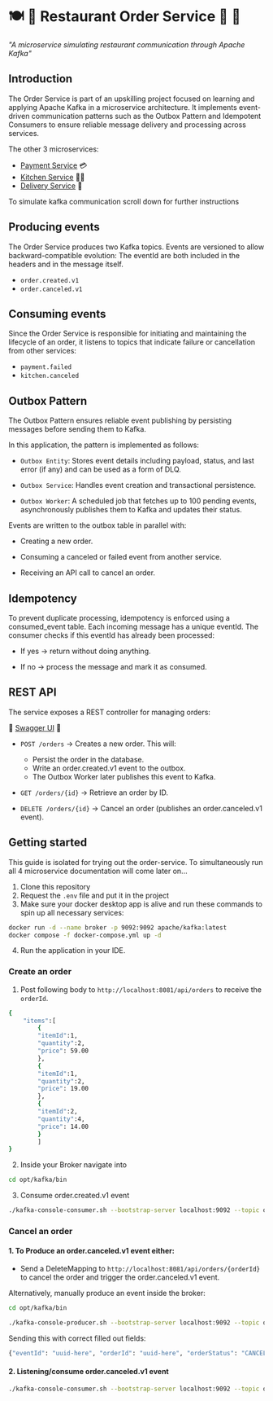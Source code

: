 # 🍽️ 📝 Restaurant Order Service 🍔 🍕

*"A microservice simulating restaurant communication through Apache Kafka"*

## Introduction

The Order Service is part of an upskilling project focused on learning and applying Apache Kafka in a microservice
architecture.
It implements event-driven communication patterns such as the Outbox Pattern and Idempotent Consumers to ensure reliable
message delivery and processing across services.

The other 3 microservices:

- [Payment Service](https://github.com/saltsthlm/restaurant-payment-service) 💳
- [Kitchen Service](https://github.com/saltsthlm/restaurant-kitchen-service) 🧑‍🍳
- [Delivery Service](https://github.com/saltsthlm/restaurant-delivery-service) 🚚

To simulate kafka communication scroll down for further instructions

## Producing events

The Order Service produces two Kafka topics. Events are versioned to allow backward-compatible evolution:
The eventId are both included in the headers and in the message itself.

- `order.created.v1`
- `order.canceled.v1`

## Consuming events

Since the Order Service is responsible for initiating and maintaining the lifecycle of an order, it listens to topics
that indicate failure or cancellation from other services:

- `payment.failed`
- `kitchen.canceled`

## Outbox Pattern

The Outbox Pattern ensures reliable event publishing by persisting messages before sending them to Kafka.

In this application, the pattern is implemented as follows:

- `Outbox Entity`: Stores event details including payload, status, and last error (if any) and can be used as a form of
  DLQ.

- `Outbox Service`: Handles event creation and transactional persistence.

- `Outbox Worker`: A scheduled job that fetches up to 100 pending events, asynchronously publishes them to Kafka and
  updates their
  status.

Events are written to the outbox table in parallel with:

- Creating a new order.

- Consuming a canceled or failed event from another service.

- Receiving an API call to cancel an order.

## Idempotency

To prevent duplicate processing, idempotency is enforced using a consumed_event table.
Each incoming message has a unique eventId. The consumer checks if this eventId has already been processed:

- If yes → return without doing anything.

- If no → process the message and mark it as consumed.

## REST API

The service exposes a REST controller for managing orders:

📖 [Swagger UI](http://localhost:8080/swagger-ui/index.html) 📖

- `POST /orders` → Creates a new order. This will:

    - Persist the order in the database.
    - Write an order.created.v1 event to the outbox.
    - The Outbox Worker later publishes this event to Kafka.

- `GET /orders/{id}` → Retrieve an order by ID.

- `DELETE /orders/{id}` → Cancel an order (publishes an order.canceled.v1 event).

## Getting started

This guide is isolated for trying out the order-service.
To simultaneously run all 4 microservice documentation will come later on...

1. Clone this repository
2. Request the `.env` file and put it in the project
3. Make sure your docker desktop app is alive and run these commands to spin up all necessary services:

```bash
docker run -d --name broker -p 9092:9092 apache/kafka:latest
docker compose -f docker-compose.yml up -d
```

4. Run the application in your IDE.

### Create an order

1. Post following body to `http://localhost:8081/api/orders` to receive the `orderId`.

```bash
{
    "items":[
        {
        "itemId":1,
        "quantity":2,
        "price": 59.00
        },
        {
        "itemId":1,
        "quantity":2,
        "price": 19.00
        },
        {
        "itemId":2,
        "quantity":4,
        "price": 14.00
        }
        ]
}
```

2. Inside your Broker navigate into

```bash 
cd opt/kafka/bin
```

3. Consume order.created.v1 event

```bash 
./kafka-console-consumer.sh --bootstrap-server localhost:9092 --topic order.created.v1 --from-beginning
```

### Cancel an order

#### 1. To Produce an order.canceled.v1 event either:

- Send a DeleteMapping to `http://localhost:8081/api/orders/{orderId}` to cancel the order and trigger the
  order.canceled.v1 event.

Alternatively, manually produce an event inside the broker:

```bash 
cd opt/kafka/bin
```

```bash 
./kafka-console-producer.sh --bootstrap-server localhost:9092 --topic order.canceled.v1
```

Sending this with correct filled out fields:

```bash
{"eventId": "uuid-here", "orderId": "uuid-here", "orderStatus": "CANCELED"}
```

#### 2. Listening/consume order.canceled.v1 event

```bash 
./kafka-console-consumer.sh --bootstrap-server localhost:9092 --topic order.canceled.v1 --from-beginning
```